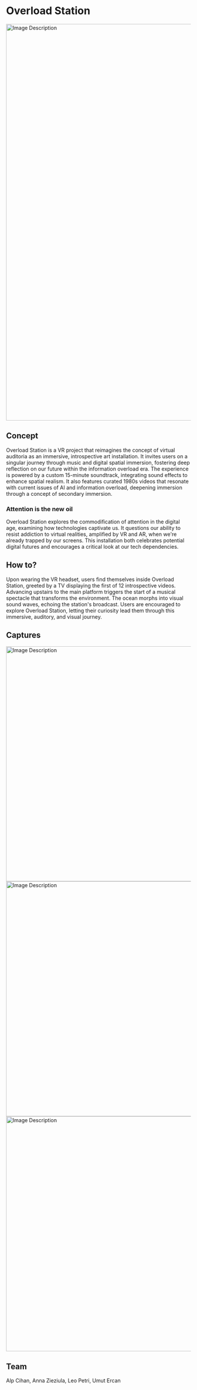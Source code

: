 # Overload Station

<img src="https://github.com/alpcihan/overload/assets/37274614/ed507c64-864b-4e55-b54b-9f410907c150" alt="Image Description" width="1080">

## Concept
Overload Station is a VR project that reimagines the concept of
virtual auditoria as an immersive, introspective art installation. It
invites users on a singular journey through music and digital spatial
immersion, fostering deep reflection on our future within the
information overload era. The experience is powered by a custom
15-minute soundtrack, integrating sound effects to enhance spatial
realism. It also features curated 1980s videos that resonate with
current issues of AI and information overload, deepening immersion
through a concept of secondary immersion.

### Attention is the new oil
Overload Station explores the commodification of attention in the
digital age, examining how technologies captivate us. It questions
our ability to resist addiction to virtual realities, amplified by VR and
AR, when we're already trapped by our screens. This installation
both celebrates potential digital futures and encourages a critical
look at our tech dependencies.

## How to?
Upon wearing the VR headset, users find themselves inside
Overload Station, greeted by a TV displaying the first of 12 introspective
videos. Advancing upstairs to the main platform
triggers the start of a musical spectacle that transforms the
environment. The ocean morphs into visual sound waves,
echoing the station's broadcast. Users are encouraged to
explore Overload Station, letting their curiosity lead them
through this immersive, auditory, and visual journey.

## Captures

<img src="https://github.com/alpcihan/overload/assets/37274614/2b7619a8-ddcf-4e65-815c-81bb88e45efb" alt="Image Description" width="640">

<img src="https://github.com/alpcihan/overload/assets/37274614/f9e1d71d-cbd3-441f-b8a9-849d22fdd258" alt="Image Description" width="640">

<img src="https://github.com/alpcihan/overload/assets/37274614/76e04b7b-e2e4-468c-a022-4219e80a1586" alt="Image Description" width="640">

## Team
Alp Cihan, Anna Zieziula, Leo Petri, Umut Ercan
